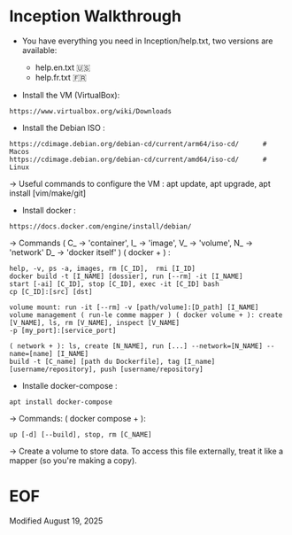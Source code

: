 # Inception Walkthrough

* You have everything you need in Inception/help.txt, two versions are available:
	- help.en.txt   🇺🇸
	- help.fr.txt   🇫🇷

* Install the VM (VirtualBox):
```
https://www.virtualbox.org/wiki/Downloads
```
* Install the Debian ISO :
```
https://cdimage.debian.org/debian-cd/current/arm64/iso-cd/		# Macos
https://cdimage.debian.org/debian-cd/current/amd64/iso-cd/		# Linux
```
-> Useful commands to configure the VM :
apt update, apt upgrade, apt install [vim/make/git]

* Install docker :
```
https://docs.docker.com/engine/install/debian/
```
-> Commands ( C_ -> 'container', I_ -> 'image', V_ -> 'volume', N_ -> 'network' D_ -> 'docker itself' ) ( docker + ) :
```
help, -v, ps -a, images, rm [C_ID],  rmi [I_ID]
docker build -t [I_NAME] [dossier], run [--rm] -it [I_NAME]
start [-ai] [C_ID], stop [C_ID], exec -it [C_ID] bash
cp [C_ID]:[src] [dst]

volume mount: run -it [--rm] -v [path/volume]:[D_path] [I_NAME]
volume management ( run-le comme mapper ) ( docker volume + ): create [V_NAME], ls, rm [V_NAME], inspect [V_NAME]
-p [my_port]:[service_port]

( network + ): ls, create [N_NAME], run [...] --network=[N_NAME] --name=[name] [I_NAME]
build -t [C_name] [path du Dockerfile], tag [I_name] [username/repository], push [username/repository]
```

* Installe docker-compose :
```
apt install docker-compose
```
-> Commands: ( docker compose + ):
```
up [-d] [--build], stop, rm [C_NAME]
```
-> Create a volume to store data. To access this file externally, treat it like a mapper (so you're making a copy).

# EOF

Modified August 19, 2025
